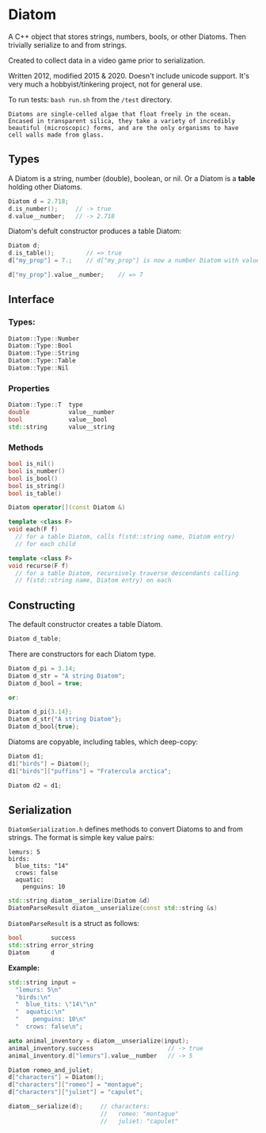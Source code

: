 # Diatom

A C++ object that stores strings, numbers, bools, or other Diatoms. Then trivially serialize to and from strings.

Created to collect data in a video game prior to serialization.

Written 2012, modified 2015 & 2020. Doesn't include unicode support. It's very much a hobbyist/tinkering project, not for general use.

To run tests: `bash run.sh` from the `/test` directory.

```
Diatoms are single-celled algae that float freely in the ocean.
Encased in transparent silica, they take a variety of incredibly
beautiful (microscopic) forms, and are the only organisms to have
cell walls made from glass.
```


## Types

A Diatom is a string, number (double), boolean, or nil. Or a Diatom is a **table** holding other Diatoms.

```cpp
Diatom d = 2.718;
d.is_number();     // -> true
d.value__number;   // -> 2.718
```

Diatom's defult constructor produces a table Diatom:

```cpp
Diatom d;
d.is_table();         // => true
d["my_prop"] = 7.;    // d["my_prop"] is now a number Diatom with value 7.

d["my_prop"].value__number;    // => 7
```


## Interface

### Types:

```cpp
Diatom::Type::Number
Diatom::Type::Bool
Diatom::Type::String
Diatom::Type::Table
Diatom::Type::Nil
```

### Properties

```cpp
Diatom::Type::T  type
double           value__number
bool             value__bool
std::string      value__string
```

### Methods

```cpp
bool is_nil()
bool is_number()
bool is_bool()
bool is_string()
bool is_table()

Diatom operator[](const Diatom &)

template <class F>
void each(F f)
  // for a table Diatom, calls f(std::string name, Diatom entry)
  // for each child

template <class F>
void recurse(F f)
  // for a table Diatom, recursively traverse descendants calling
  // f(std::string name, Diatom entry) on each
```


## Constructing

The default constructor creates a table Diatom.
```cpp
Diatom d_table;
```

There are constructors for each Diatom type.

```cpp
Diatom d_pi = 3.14;
Diatom d_str = "A string Diatom";
Diatom d_bool = true;

or:

Diatom d_pi{3.14};
Diatom d_str{"A string Diatom"};
Diatom d_bool{true};
```

Diatoms are copyable, including tables, which deep-copy:
```cpp
Diatom d1;
d1["birds"] = Diatom();
d1["birds"]["puffins"] = "Fratercula arctica";

Diatom d2 = d1;
```


## Serialization

`DiatomSerialization.h` defines methods to convert Diatoms to and from strings. The format is simple key value pairs:

```
lemurs: 5
birds:
  blue_tits: "14"
  crows: false
  aquatic:
    penguins: 10
```



```cpp
std::string diatom__serialize(Diatom &d)
DiatomParseResult diatom__unserialize(const std::string &s)
```

`DiatomParseResult` is a struct as follows:

```cpp
bool        success
std::string error_string
Diatom      d
```

**Example:**

```cpp
std::string input =
  "lemurs: 5\n"
  "birds:\n"
  "  blue_tits: \"14\"\n"
  "  aquatic:\n"
  "    penguins: 10\n"
  "  crows: false\n";

auto animal_inventory = diatom__unserialize(input);
animal_inventory.success                     // -> true
animal_inventory.d["lemurs"].value__number   // -> 5
```

```cpp
Diatom romeo_and_juliet;
d["characters"] = Diatom();
d["characters"]["romeo"] = "montague";
d["characters"]["juliet"] = "capulet";

diatom__serialize(d);     // characters:
                          //   romeo: "montague"
                          //   juliet: "capulet"
```

